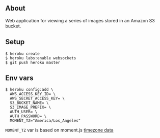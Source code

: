 ## About

Web application for viewing a series of images stored in an Amazon S3 bucket.

## Setup

```
$ heroku create
$ heroku labs:enable websockets
$ git push heroku master
```

## Env vars

```
$ heroku config:add \
  AWS_ACCESS_KEY_ID= \
  AWS_SECRET_ACCESS_KEY= \
  S3_BUCKET_NAME= \
  S3_IMAGE_PREFIX= \
  AUTH_USER= \
  AUTH_PASSWORD= \
  MOMENT_TZ="America/Los_Angeles"
```

`MOMENT_TZ` var is based on moment.js [timezone data](http://momentjs.com/timezone/data/)
